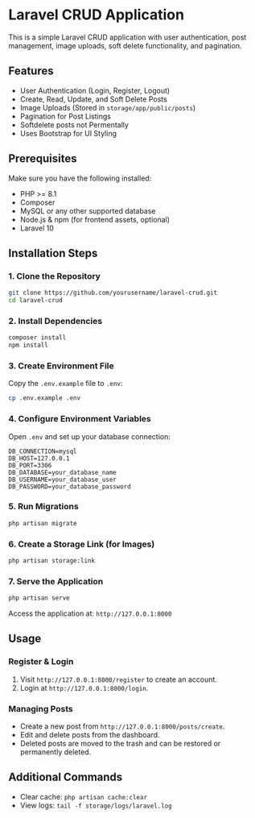 # Laravel CRUD Application

This is a simple Laravel CRUD application with user authentication, post management, image uploads, soft delete functionality, and pagination.

## Features
- User Authentication (Login, Register, Logout)
- Create, Read, Update, and Soft Delete Posts
- Image Uploads (Stored in `storage/app/public/posts`)
- Pagination for Post Listings
- Softdelete posts not Permentally
- Uses Bootstrap for UI Styling

## Prerequisites
Make sure you have the following installed:
- PHP >= 8.1
- Composer
- MySQL or any other supported database
- Node.js & npm (for frontend assets, optional)
- Laravel 10

## Installation Steps

### 1. Clone the Repository
```sh
git clone https://github.com/yourusername/laravel-crud.git
cd laravel-crud
```

### 2. Install Dependencies
```sh
composer install
npm install
```

### 3. Create Environment File
Copy the `.env.example` file to `.env`:
```sh
cp .env.example .env
```

### 4. Configure Environment Variables
Open `.env` and set up your database connection:
```
DB_CONNECTION=mysql
DB_HOST=127.0.0.1
DB_PORT=3306
DB_DATABASE=your_database_name
DB_USERNAME=your_database_user
DB_PASSWORD=your_database_password
```

### 5. Run Migrations
```sh
php artisan migrate
```

### 6. Create a Storage Link (for Images)
```sh
php artisan storage:link
```

### 7. Serve the Application
```sh
php artisan serve
```
Access the application at: `http://127.0.0.1:8000`

## Usage
### Register & Login
1. Visit `http://127.0.0.1:8000/register` to create an account.
2. Login at `http://127.0.0.1:8000/login`.

### Managing Posts
- Create a new post from `http://127.0.0.1:8000/posts/create`.
- Edit and delete posts from the dashboard.
- Deleted posts are moved to the trash and can be restored or permanently deleted.


## Additional Commands
- Clear cache: `php artisan cache:clear`
- View logs: `tail -f storage/logs/laravel.log`


